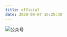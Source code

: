 ```yaml
---
title: official
date: 2020-04-07 10:25:30
---
```




![公众号](http://rangerzhou.top/images/qrcode_official.jpg)